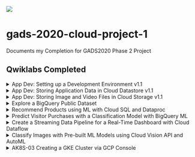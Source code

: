 ![](https://img.shields.io/badge/Completed_Qwiklabs-9-informational?style=flat&logo=qwiklabs&logoColor=white&color=blue)

# gads-2020-cloud-project-1

Documents my Completion for GADS2020 Phase 2 Project

## Qwiklabs Completed

<details>
  <summary>App Dev: Setting up a Development Environment v1.1</summary>
  <img src="screenshots/1.png">
</details>

<details>
  <summary>App Dev: Storing Application Data in Cloud Datastore v1.1</summary>
  <img src="screenshots/2.png">
</details>

<details>
  <summary>App Dev: Storing Image and Video Files in Cloud Storage v1.1</summary>
  <img src="screenshots/3.png">
</details>

<details>
  <summary>Explore a BigQuery Public Dataset</summary>
  <img src="screenshots/4.png">
</details>

<details>
  <summary>Recommend Products using ML with Cloud SQL and Dataproc</summary>
  <img src="screenshots/5.png">
</details>

<details>
  <summary>Predict Visitor Purchases with a Classification Model with BigQuery ML</summary>
  <img src="screenshots/6.png">
</details>

<details>
  <summary>Create a Streaming Data Pipeline for a Real-Time Dashboard with Cloud Dataflow</summary>
  <img src="screenshots/7.png">
</details>

<details>
  <summary>Classify Images with Pre-built ML Models using Cloud Vision API and AutoML</summary>
  <img src="screenshots/8.png">
</details>

<details>
  <summary>AK8S-03 Creating a GKE Cluster via GCP Console</summary>
  <img src="screenshots/9.png">
</details>
